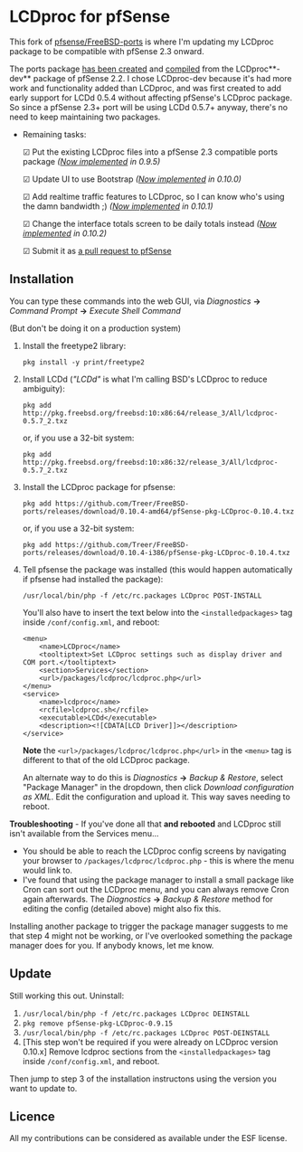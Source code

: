 # LCDproc for pfSense #

This fork of [pfsense/FreeBSD-ports](https://github.com/pfsense/FreeBSD-ports) is where I'm updating my LCDproc package to be compatible with pfSense 2.3 onward.

The ports package [has been created](https://github.com/Treer/FreeBSD-ports/tree/devel/sysutils/pfSense-pkg-LCDproc) and [compiled](https://github.com/Treer/FreeBSD-ports/releases) from the LCDproc**-dev** package of pfSense 2.2. I chose LCDproc-dev because it's had more work and functionality added than LCDproc, and was first created to add early support for LCDd 0.5.4 without affecting pfSense's LCDproc package. So since a pfSense 2.3+ port will be using LCDd 0.5.7+ anyway, there's no need to keep maintaining two packages.


* Remaining tasks:

    ☑ Put the existing LCDproc files into a pfSense 2.3 compatible ports package *([Now implemented](https://github.com/Treer/FreeBSD-ports/releases) in 0.9.5)*

    ☑ Update UI to use Bootstrap *([Now implemented](https://github.com/Treer/FreeBSD-ports/releases) in 0.10.0)*

    ☑ Add realtime traffic features to LCDproc, so I can know who's using the damn bandwidth ;) *([Now implemented](https://github.com/Treer/FreeBSD-ports/releases) in 0.10.1)*
    
    ☑ Change the interface totals screen to be daily totals instead *([Now implemented](https://github.com/Treer/FreeBSD-ports/releases) in 0.10.2)*

    ☑ Submit it as [a pull request to pfSense](https://github.com/pfsense/FreeBSD-ports/pull/178)
    

## Installation ##

You can type these commands into the web GUI, via *Diagnostics* **→** *Command Prompt* **→** *Execute Shell Command*

(But don't be doing it on a production system)

1.  Install the freetype2 library:

    ```
    pkg install -y print/freetype2
    ``` 

1.  Install LCDd (*"LCDd"* is what I'm calling BSD's LCDproc to reduce ambiguity):
    ```
    pkg add http://pkg.freebsd.org/freebsd:10:x86:64/release_3/All/lcdproc-0.5.7_2.txz
    ```
    or, if you use a 32-bit system:
    ```
    pkg add http://pkg.freebsd.org/freebsd:10:x86:32/release_3/All/lcdproc-0.5.7_2.txz
    ```
 
1.  Install the LCDproc package for pfsense:
    ```
    pkg add https://github.com/Treer/FreeBSD-ports/releases/download/0.10.4-amd64/pfSense-pkg-LCDproc-0.10.4.txz
    ```
    or, if you use a 32-bit system:
    ```
    pkg add https://github.com/Treer/FreeBSD-ports/releases/download/0.10.4-i386/pfSense-pkg-LCDproc-0.10.4.txz
    ```

1.  Tell pfsense the package was installed (this would happen automatically if pfsense had installed the package):
    ```
    /usr/local/bin/php -f /etc/rc.packages LCDproc POST-INSTALL
    ```
    You'll also have to insert the text below into the `<installedpackages>` tag inside `/conf/config.xml`, and reboot:
    ```
    <menu>
        <name>LCDproc</name>
        <tooltiptext>Set LCDproc settings such as display driver and COM port.</tooltiptext>
        <section>Services</section>
        <url>/packages/lcdproc/lcdproc.php</url>
    </menu>
    <service>
        <name>lcdproc</name>
        <rcfile>lcdproc.sh</rcfile>
        <executable>LCDd</executable>
        <description><![CDATA[LCD Driver]]></description>
    </service>
    ```
    
    **Note** the `<url>/packages/lcdproc/lcdproc.php</url>` in the `<menu>` tag is different to that of the old LCDproc package.
    
    An alternate way to do this is *Diagnostics* **→** *Backup & Restore*, select "Package Manager" in the dropdown, then click *Download configuration as XML*. Edit the configuration and upload it. This way saves needing to reboot.

**Troubleshooting** - If you've done all that **and rebooted** and LCDproc still isn't available from the Services menu...
* You should be able to reach the LCDproc config screens by navigating your browser to `/packages/lcdproc/lcdproc.php` - this is where the menu would link to.
* I've found that using the package manager to install a small package like Cron can sort out the LCDproc menu, and you can always remove Cron again afterwards. The *Diagnostics* **→** *Backup & Restore* method for editing the config (detailed above) might also fix this.

Installing another package to trigger the package manager suggests to me that step 4 might not be working, or I've overlooked something the package manager does for you. If anybody knows, let me know.

## Update ##

Still working this out. Uninstall:

1. ```/usr/local/bin/php -f /etc/rc.packages LCDproc DEINSTALL```
2. ```pkg remove pfSense-pkg-LCDproc-0.9.15```
3. ```/usr/local/bin/php -f /etc/rc.packages LCDproc POST-DEINSTALL```
4. [This step won't be required if you were already on LCDproc version 0.10.x] Remove lcdproc sections from the `<installedpackages>` tag inside `/conf/config.xml`, and reboot.

Then jump to step 3 of the installation instructons using the version you want to update to.

## Licence ##

All my contributions can be considered as available under the ESF license.
